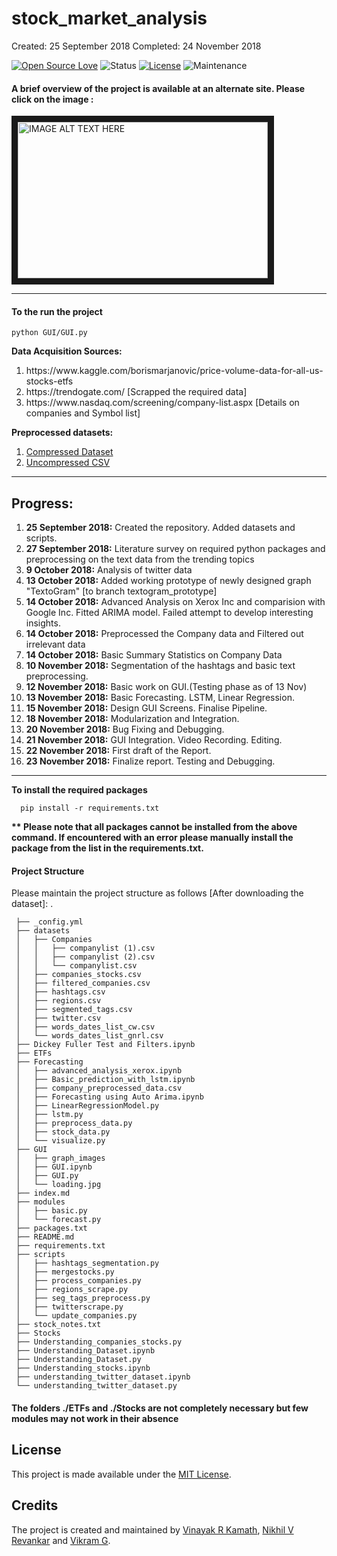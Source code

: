 # stock_market_analysis

Created: 25 September 2018
Completed: 24 November 2018

[![Open Source Love](https://badges.frapsoft.com/os/v1/open-source.svg?v=103)]()
![Status](https://img.shields.io/badge/Status-Inactive-orange.svg)
[![License](https://img.shields.io/badge/license-mit-brightgreen.svg?style=flat)](https://github.com/Turing-Machines-PESU/stock_market_analysis/blob/master/LICENSE)
![Maintenance](https://img.shields.io/badge/Maintained-No-green.svg)

<h4>A brief overview of the project is available at an alternate site. Please click on the image :</h4>
<a href="http://www.youtube.com/watch?feature=player_embedded&v=OMjrD539SFk
" target="_blank"><img src="http://img.youtube.com/vi/OMjrD539SFk/0.jpg" 
alt="IMAGE ALT TEXT HERE" width="400" height="250" border="10" /></a>

----

<h4> To the run the project</h4>

```
python GUI/GUI.py
```

<b>Data Acquisition Sources:</b>
<ol>
  <li>https://www.kaggle.com/borismarjanovic/price-volume-data-for-all-us-stocks-etfs</li>
  <li>https://trendogate.com/     [Scrapped the required data] </li>
  <li>https://www.nasdaq.com/screening/company-list.aspx         [Details on companies and Symbol list]</li>
</ol>

<b>Preprocessed datasets:</b>
<ol>
  <li><a href="https://drive.google.com/file/d/19Srw3pxNe1S01X_Q5qj19ADAh8egwNTl/view?usp=sharing">Compressed Dataset</a></li>
  <li><a href="https://drive.google.com/file/d/1N-FCUykn-t9pmbdBZH9HcUhrmqflgP9a/view?usp=sharing">Uncompressed CSV</a></li>
</ol>

----

<h2>Progress:</h2>
<ol>
  <li> <b>25 September 2018:</b> Created the repository. Added datasets and scripts. </li>
  <li><b>27 September 2018:</b> Literature survey on required python packages and preprocessing on the text data from the trending topics</li>
  <li><b>9 October 2018:</b> Analysis of twitter data</li>
  <li><b>13 October 2018:</b> Added working prototype of newly designed graph "TextoGram" [to branch textogram_prototype]</li>
  <li><b>14 October 2018:</b> Advanced Analysis on Xerox Inc and comparision with Google Inc. Fitted ARIMA model. Failed attempt to develop interesting insights.</li>
  <li><b>14 October 2018:</b> Preprocessed the Company data and Filtered out irrelevant data</li>
  <li><b>14 October 2018:</b> Basic Summary Statistics on Company Data</li>
  <li><b>10 November 2018:</b> Segmentation of the hashtags and basic text preprocessing.</li>
  <li><b>12 November 2018:</b> Basic work on GUI.(Testing phase as of 13 Nov)</li>
  <li><b>13 November 2018:</b> Basic Forecasting. LSTM, Linear Regression.</li>
  <li><b>15 November 2018:</b> Design GUI Screens. Finalise Pipeline.</li>
  <li><b>18 November 2018:</b> Modularization and Integration. </li>
  <li><b>20 November 2018:</b> Bug Fixing and Debugging.</li>
  <li><b>21 November 2018:</b> GUI Integration. Video Recording. Editing.</li>
  <li><b>22 November 2018:</b> First draft of the Report.</li>
  <li><b>23 November 2018:</b> Finalize report. Testing and Debugging.</li>
</ol>

----

<b>To install the required packages</b>
```
  pip install -r requirements.txt
```
<b> ** Please note that all packages cannot be installed from the above command. If encountered with an error please manually install the package from the list in the requirements.txt.</b>

<h4> Project Structure </h4>

Please maintain the project structure as follows [After downloading the dataset]:
        .
 ```
  ├── _config.yml
  ├── datasets
  │   ├── Companies
  │   │   ├── companylist (1).csv
  │   │   ├── companylist (2).csv
  │   │   └── companylist.csv
  │   ├── companies_stocks.csv
  │   ├── filtered_companies.csv
  │   ├── hashtags.csv
  │   ├── regions.csv
  │   ├── segmented_tags.csv
  │   ├── twitter.csv
  │   ├── words_dates_list_cw.csv
  │   └── words_dates_list_gnrl.csv
  ├── Dickey Fuller Test and Filters.ipynb
  ├── ETFs
  ├── Forecasting
  │   ├── advanced_analysis_xerox.ipynb
  │   ├── Basic_prediction_with_lstm.ipynb
  │   ├── company_preprocessed_data.csv
  │   ├── Forecasting using Auto Arima.ipynb
  │   ├── LinearRegressionModel.py
  │   ├── lstm.py
  │   ├── preprocess_data.py
  │   ├── stock_data.py
  │   └── visualize.py
  ├── GUI
  │   ├── graph_images
  │   ├── GUI.ipynb
  │   ├── GUI.py
  │   └── loading.jpg
  ├── index.md
  ├── modules
  │   ├── basic.py
  │   └── forecast.py
  ├── packages.txt
  ├── README.md
  ├── requirements.txt
  ├── scripts
  │   ├── hashtags_segmentation.py
  │   ├── mergestocks.py
  │   ├── process_companies.py
  │   ├── regions_scrape.py
  │   ├── seg_tags_preprocess.py
  │   ├── twitterscrape.py
  │   └── update_companies.py
  ├── stock_notes.txt
  ├── Stocks
  ├── Understanding_companies_stocks.py
  ├── Understanding_Dataset.ipynb
  ├── Understanding_Dataset.py
  ├── Understanding_stocks.ipynb
  ├── understanding_twitter_dataset.ipynb
  └── understanding_twitter_dataset.py
```
<h4> The folders ./ETFs and ./Stocks are not completely necessary but few modules may not work in their absence<h4>
  
## License

This project is made available under the [MIT License](http://www.opensource.org/licenses/mit-license.php).

## Credits

The project is created and maintained by [Vinayak R Kamath](https://github.com/craterkamath), [Nikhil V Revankar](https://github.com/nikhil3198) and [Vikram G](https://github.com/vikramgopal).  
